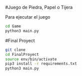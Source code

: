 #Juego de Piedra, Papel o Tijera

Para ejecutar el juego
```sh
cd Game
python3 main.py
```

#Final Proyect
```sh
git clone
cd FinalProyect
source env/bin/activate
pip3 install -r requirements.txt
python3 main.py
```